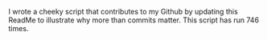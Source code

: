 I wrote a cheeky script that contributes to my Github by updating this ReadMe to illustrate why more than commits matter. This script has run 746 times.